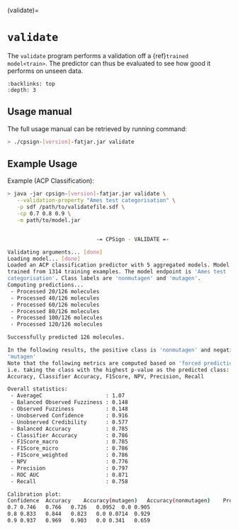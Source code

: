 
(validate)=

# `validate`

The `validate` program performs a validation off a {ref}`trained model<train>`. The predictor can thus be evaluated to see how good it performs on unseen data.

```{contents} Table of Contents
:backlinks: top
:depth: 3
```

## Usage manual

The full usage manual can be retrieved by running command:

```bash
> ./cpsign-[version]-fatjar.jar validate
```

## Example Usage

Example (ACP Classification):

```bash
> java -jar cpsign-[version]-fatjar.jar validate \
   --validation-property "Ames test categorisation" \
   -p sdf /path/to/validatefile.sdf \
   -cp 0.7 0.8 0.9 \
   -m path/to/model.jar


                            -= CPSign - VALIDATE =-

Validating arguments... [done]
Loading model... [done]
Loaded an ACP classification predictor with 5 aggregated models. Model has been
trained from 1314 training examples. The model endpoint is 'Ames test
categorisation'. Class labels are 'nonmutagen' and 'mutagen'.
Computing predictions...
 - Processed 20/126 molecules
 - Processed 40/126 molecules
 - Processed 60/126 molecules
 - Processed 80/126 molecules
 - Processed 100/126 molecules
 - Processed 120/126 molecules

Successfully predicted 126 molecules.

In the following results, the positive class is 'nonmutagen' and negative is
'mutagen'
Note that the following metrics are computed based on 'forced predictions' -
i.e. taking the class with the highest p-value as the predicted class: Balanced
Accuracy, Classifier Accuracy, F1Score, NPV, Precision, Recall

Overall statistics:
 - AverageC                    : 1.07
 - Balanced Observed Fuzziness : 0.148
 - Observed Fuzziness          : 0.148
 - Unobserved Confidence       : 0.916
 - Unobserved Credibility      : 0.577
 - Balanced Accuracy           : 0.785
 - Classifier Accuracy         : 0.786
 - F1Score_macro               : 0.785
 - F1Score_micro               : 0.786
 - F1Score_weighted            : 0.786
 - NPV                         : 0.776
 - Precision                   : 0.797
 - ROC AUC                     : 0.871
 - Recall                      : 0.758

Calibration plot:
Confidence	Accuracy	Accuracy(mutagen)	Accuracy(nonmutagen)	Proportion empty-label prediction sets	Proportion multi-label prediction sets	Proportion single-label prediction sets
0.7	0.746	0.766	0.726	0.0952	0.0	0.905
0.8	0.833	0.844	0.823	0.0	0.0714	0.929
0.9	0.937	0.969	0.903	0.0	0.341	0.659

```


